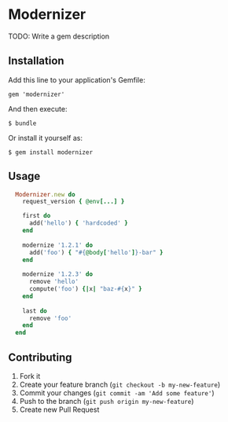 # Modernizer

TODO: Write a gem description

## Installation

Add this line to your application's Gemfile:

    gem 'modernizer'

And then execute:

    $ bundle

Or install it yourself as:

    $ gem install modernizer

## Usage
```ruby
  Modernizer.new do
    request_version { @env[...] }

    first do
      add('hello') { 'hardcoded' }
    end
   
    modernize '1.2.1' do
      add('foo') { "#{@body['hello']}-bar" }
    end
   
    modernize '1.2.3' do
      remove 'hello'
      compute('foo') {|x| "baz-#{x}" }
    end
   
    last do
      remove 'foo'
    end
  end
```
## Contributing

1. Fork it
2. Create your feature branch (`git checkout -b my-new-feature`)
3. Commit your changes (`git commit -am 'Add some feature'`)
4. Push to the branch (`git push origin my-new-feature`)
5. Create new Pull Request
